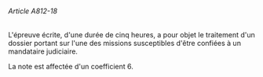 ###### Article A812-18

L'épreuve écrite, d'une durée de cinq heures, a pour objet le traitement d'un dossier portant sur l'une des missions susceptibles d'être confiées à un mandataire judiciaire.

La note est affectée d'un coefficient 6.

